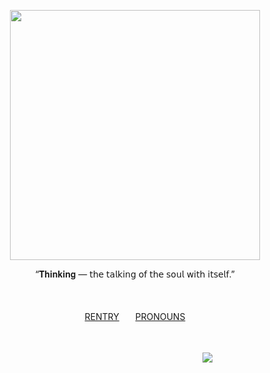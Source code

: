 <p align="center">
   <img src="https://file.garden/aAg-tXrabAPrZUtx/67_sin_titulo_20250526211215.png"%7Bwidth=400px height=400px}/>
</p>



<p align="center">
“𝐓𝐡𝐢𝐧𝐤𝐢𝐧𝐠 — 𝗍𝗁𝖾 𝗍𝖺𝗅𝗄𝗂𝗇𝗀 𝗈𝖿 𝗍𝗁𝖾 𝗌𝗈𝗎𝗅 𝗐𝗂𝗍𝗁 𝗂𝗍𝗌𝖾𝗅𝖿.”
</p>
ㅤㅤㅤㅤㅤㅤ


<p align="center">
<a href="https://rentry.co/veritasetvirtus">RENTRY</a>ㅤㅤ<a href="https://pronouns.cc/@orphicverity">PRONOUNS</a>
</p>
ㅤㅤㅤㅤㅤㅤ


ㅤㅤㅤㅤㅤㅤㅤㅤㅤㅤㅤㅤㅤㅤㅤㅤㅤㅤㅤㅤㅤㅤ ㅤㅤ ㅤ ㅤㅤ![](https://komarev.com/ghpvc/?username=hymnusveritatis&style=for-the-badge&color=72629e&label=☼)

ㅤㅤㅤㅤㅤㅤ
ㅤㅤㅤㅤㅤㅤ
